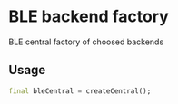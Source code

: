 # BLE backend factory

BLE central factory of choosed backends

## Usage
```dart
final bleCentral = createCentral();
```